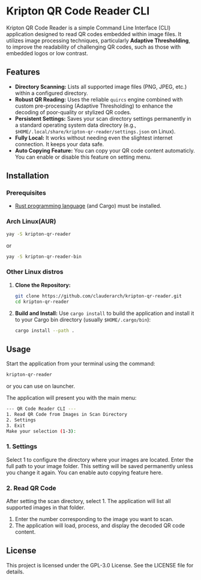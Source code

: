 # Kripton QR Code Reader CLI

Kripton QR Code Reader is a simple Command Line Interface (CLI) application designed to read QR codes embedded within image files. It utilizes image processing techniques, particularly **Adaptive Thresholding**, to improve the readability of challenging QR codes, such as those with embedded logos or low contrast.

## Features

* **Directory Scanning:** Lists all supported image files (PNG, JPEG, etc.) within a configured directory.
* **Robust QR Reading:** Uses the reliable `quircs` engine combined with custom pre-processing (Adaptive Thresholding) to enhance the decoding of poor-quality or stylized QR codes.
* **Persistent Settings:** Saves your scan directory settings permanently in a standard operating system data directory (e.g., `$HOME/.local/share/kripton-qr-reader/settings.json` on Linux).
* **Fully Local:** It works without needing even the slightest internet connection. It keeps your data safe.
* **Auto Copying Feature:** You can copy your QR code content automaticly. You can enable or disable this feature on setting menu.

## Installation

### Prerequisites

* [Rust programming language](https://www.rust-lang.org/tools/install) (and Cargo) must be installed.

### Arch Linux(AUR)

  ```bash
yay -S kripton-qr-reader
```
or
```bash
yay -S kripton-qr-reader-bin
```

### Other Linux distros

1.  **Clone the Repository:**
    ```bash
    git clone https://github.com/clauderarch/kripton-qr-reader.git
    cd kripton-qr-reader
    ```

2.  **Build and Install:**
    Use `cargo install` to build the application and install it to your Cargo bin directory (usually `$HOME/.cargo/bin`):
    ```bash
    cargo install --path .
    ```

## Usage

Start the application from your terminal using the command:

```bash
kripton-qr-reader
```
or you can use on launcher.

The application will present you with the main menu:

```bash
--- QR Code Reader CLI ---
1. Read QR Code from Images in Scan Directory
2. Settings
3. Exit
Make your selection (1-3):
```
### 1. Settings
Select 1 to configure the directory where your images are located. Enter the full path to your image folder. This setting will be saved permanently unless you change it again.
You can enable auto copying feature here.
### 2. Read QR Code
After setting the scan directory, select 1. The application will list all supported images in that folder.
1. Enter the number corresponding to the image you want to scan.
2. The application will load, process, and display the decoded QR code content.

## License
This project is licensed under the GPL-3.0 License. See the LICENSE file for details.
